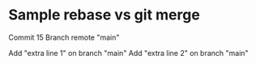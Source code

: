 # Sample rebase vs git merge

Commit 15
Branch remote "main"

Add "extra line 1" on branch "main"
Add "extra line 2" on branch "main"

